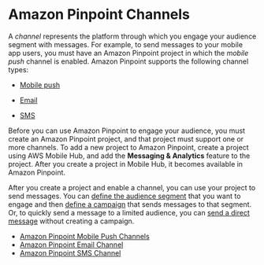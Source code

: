 # Amazon Pinpoint Channels<a name="channels"></a>

A *channel* represents the platform through which you engage your audience segment with messages\. For example, to send messages to your mobile app users, you must have an Amazon Pinpoint project in which the *mobile push* channel is enabled\. Amazon Pinpoint supports the following channel types:

+ [Mobile push](channels-mobile.md)

+ [Email](channels-email.md)

+ [SMS](channels-sms.md)

Before you can use Amazon Pinpoint to engage your audience, you must create an Amazon Pinpoint project, and that project must support one or more channels\. To add a new project to Amazon Pinpoint, create a project using AWS Mobile Hub, and add the **Messaging & Analytics** feature to the project\. After you create a project in Mobile Hub, it becomes available in Amazon Pinpoint\.

After you create a project and enable a channel, you can use your project to send messages\. You can [define the audience segment](segments.md) that you want to engage and then [define a campaign](campaigns.md) that sends messages to that segment\. Or, to quickly send a message to a limited audience, you can [send a direct message](messages.md) without creating a campaign\.


+ [Amazon Pinpoint Mobile Push Channels](channels-mobile.md)
+ [Amazon Pinpoint Email Channel](channels-email.md)
+ [Amazon Pinpoint SMS Channel](channels-sms.md)